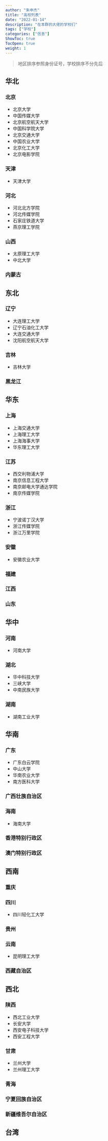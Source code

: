 ```yaml
---
author: "朱申杰"
title: "高校列表"
date: "2022-01-14"
description: "在本群的大佬的学校们"
tags: ["学校"]
categories: ["信息"]
ShowToc: true
TocOpen: true
weight: 1
---
```


> 地区排序参照身份证号，学校排序不分先后

<!--more-->

## 华北

### 北京

- 北京大学
- 中国传媒大学
- 北京航空航天大学
- 中国科学院大学
- 北京交通大学
- 中国农业大学
- 北京化工大学
- 北京电影学院

### 天津

- 天津大学

### 河北

- 河北北方学院
- 河北传媒学院
- 石家庄铁道大学
- 燕京理工学院

### 山西

- 太原理工大学
- 中北大学

### 内蒙古

## 东北

### 辽宁

- 大连理工大学
- 辽宁石油化工大学
- 大连交通大学
- 沈阳航空航天大学

### 吉林

- 吉林大学

### 黑龙江

## 华东

### 上海

- 上海交通大学
- 上海理工大学
- 上海海事大学
- 华东理工大学

### 江苏

- 西交利物浦大学
- 南京信息工程大学
- 南京邮电大学通达学院
- 南京传媒学院

### 浙江

- 宁波诺丁汉大学
- 浙江传媒学院
- 浙江万里学院

### 安徽

- 安徽农业大学

### 福建

### 江西

### 山东

## 华中

### 河南

- 河南大学

### 湖北

- 华中科技大学
- 三峡大学
- 中南民族大学

### 湖南

- 湖南工业大学

## 华南

### 广东

- 广东白云学院
- 中山大学
- 华南农业大学
- 南方医科大学

### 广西壮族自治区

### 海南

- 海南大学

### 香港特别行政区

### 澳门特别行政区

## 西南

### 重庆

### 四川

- 四川轻化工大学

### 贵州

### 云南

- 昆明理工大学

### 西藏自治区

## 西北

### 陕西

- 西北工业大学
- 长安大学
- 西安电子科技大学
- 西安工程大学

### 甘肃

- 兰州大学
- 兰州理工大学

### 青海

### 宁夏回族自治区

### 新疆维吾尔自治区

## 台湾


